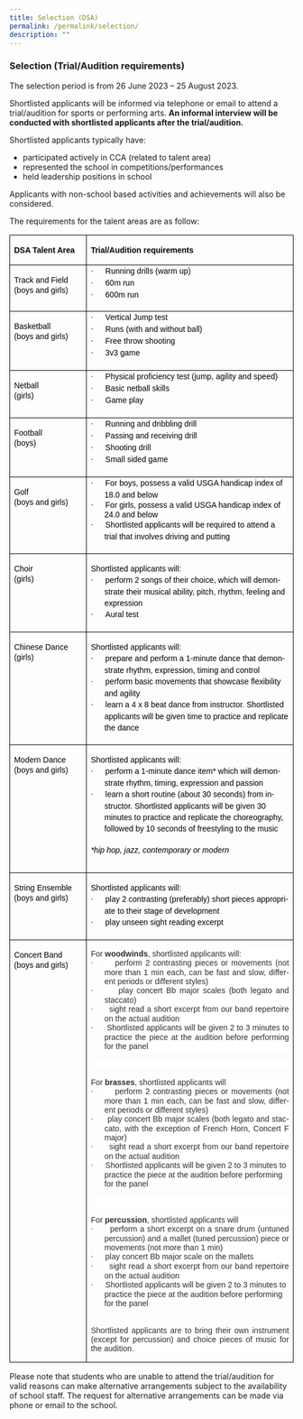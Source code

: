```yaml
---
title: Selection (DSA)
permalink: /permalink/selection/
description: ""
---
```

### **Selection (Trial/Audition requirements)**

The selection period is from 26 June 2023 – 25 August 2023. 

Shortlisted applicants will be informed via telephone or email to attend a trial/audition for sports or performing arts. **An informal interview will be conducted with shortlisted applicants after the trial/audition.** 

Shortlisted applicants typically have:  
* participated actively in CCA (related to talent area) 
* represented the school in competitions/performances
* held leadership positions in school 

Applicants with non-school based activities and achievements will also be considered.  

The requirements for the talent areas are as follow:

<table class="MsoTableGrid" border="1" cellspacing="0" cellpadding="0" style="border-collapse:collapse;border:none;mso-border-alt:solid windowtext .5pt;
 mso-yfti-tbllook:1184;mso-padding-alt:0in 5.4pt 0in 5.4pt"><tbody><tr style="mso-yfti-irow:0;mso-yfti-firstrow:yes"><td width="144" valign="top" style="width:100pt;border:solid windowtext 1.0pt;
  mso-border-alt:solid windowtext .5pt;padding:0in 5.4pt 0in 5.4pt"><p class="MsoNormal" style="margin-bottom:0in;margin-bottom:.0001pt;line-height:
  15.0pt"><b><span lang="EN-SG" style="font-size:10.5pt;font-family:&quot;Arial&quot;,sans-serif;
  mso-fareast-font-family:&quot;Times New Roman&quot;;color:black;mso-bidi-language:TA">DSA Talent Area</span></b></p></td><td width="457" valign="top" style="width:343.05pt;border:solid windowtext 1.0pt;
  border-left:none;mso-border-left-alt:solid windowtext .5pt;mso-border-alt:
  solid windowtext .5pt;padding:0in 5.4pt 0in 5.4pt"><p class="MsoNormal" style="margin-bottom:0in;margin-bottom:.0001pt;line-height:
  15.0pt"><b><span lang="EN-SG" style="font-size:10.5pt;font-family:&quot;Arial&quot;,sans-serif;
  mso-fareast-font-family:&quot;Times New Roman&quot;;color:black;mso-bidi-language:TA">Trial/Audition requirements <span style="mso-spacerun:yes">&nbsp;</span></span></b></p><p></p></td></tr><tr style="mso-yfti-irow:1;height:61.6pt"><td width="144" valign="top" style="width:107.75pt;border:solid windowtext 1.0pt;
  border-top:none;mso-border-top-alt:solid windowtext .5pt;mso-border-alt:solid windowtext .5pt;
  padding:0in 5.4pt 0in 5.4pt;height:61.6pt"><p class="MsoNormal" style="margin-bottom:0in;margin-bottom:.0001pt;line-height:
  15.0pt"><span lang="EN-SG" style="font-size:10.5pt;font-family:&quot;Arial&quot;,sans-serif;
  mso-fareast-font-family:&quot;Times New Roman&quot;;color:black;mso-bidi-language:TA">Track and Field</span></p><span lang="EN-SG" style="font-size:10.5pt;font-family:&quot;Arial&quot;,sans-serif;
  mso-fareast-font-family:&quot;Times New Roman&quot;;color:black;mso-bidi-language:TA">(boys and girls)</span><p></p></td><td width="457" valign="top" style="width:343.05pt;border-top:none;border-left:
  none;border-bottom:solid windowtext 1.0pt;border-right:solid windowtext 1.0pt;
  mso-border-top-alt:solid windowtext .5pt;mso-border-left-alt:solid windowtext .5pt;
  mso-border-alt:solid windowtext .5pt;padding:0in 5.4pt 0in 5.4pt;height:61.6pt"><p class="MsoListParagraphCxSpFirst" style="margin-top:0in;margin-right:0in;
  margin-bottom:0in;margin-left:.25in;margin-bottom:.0001pt;mso-add-space:auto;
  text-indent:-.25in;line-height:15.0pt;mso-list:l10 level1 lfo6"><span lang="EN-SG" style="font-size:10.5pt;font-family:Symbol;mso-fareast-font-family:
  Symbol;mso-bidi-font-family:Symbol;color:black;mso-bidi-language:TA"><span style="mso-list:Ignore">·<span style="font:7.0pt &quot;Times New Roman&quot;">&nbsp;&nbsp;&nbsp;&nbsp;&nbsp;&nbsp;&nbsp;&nbsp; </span></span></span><span lang="EN-SG" style="font-size:10.5pt;
  font-family:&quot;Arial&quot;,sans-serif;mso-fareast-font-family:&quot;Times New Roman&quot;;
  color:black;mso-bidi-language:TA">Running drills (warm up)</span></p><p class="MsoListParagraphCxSpMiddle" style="margin-top:0in;margin-right:0in;
  margin-bottom:0in;margin-left:.25in;margin-bottom:.0001pt;mso-add-space:auto;
  text-indent:-.25in;line-height:15.0pt;mso-list:l5 level1 lfo1"><span lang="EN-SG" style="font-size:10.5pt;font-family:Symbol;mso-fareast-font-family:
  Symbol;mso-bidi-font-family:Symbol;color:black;mso-bidi-language:TA"><span style="mso-list:Ignore">·<span style="font:7.0pt &quot;Times New Roman&quot;">&nbsp;&nbsp;&nbsp;&nbsp;&nbsp;&nbsp;&nbsp;&nbsp; </span></span></span><span lang="EN-SG" style="font-size:10.5pt;
  font-family:&quot;Arial&quot;,sans-serif;mso-fareast-font-family:&quot;Times New Roman&quot;;
  color:black;mso-bidi-language:TA">60m run</span></p><p class="MsoListParagraphCxSpLast" style="margin-top:0in;margin-right:0in;
  margin-bottom:0in;margin-left:.25in;margin-bottom:.0001pt;mso-add-space:auto;
  text-indent:-.25in;line-height:15.0pt;mso-list:l5 level1 lfo1"><span lang="EN-SG" style="font-size:10.5pt;font-family:Symbol;mso-fareast-font-family:
  Symbol;mso-bidi-font-family:Symbol;color:black;mso-bidi-language:TA"><span style="mso-list:Ignore">·<span style="font:7.0pt &quot;Times New Roman&quot;">&nbsp;&nbsp;&nbsp;&nbsp;&nbsp;&nbsp;&nbsp;&nbsp; </span></span></span><span lang="EN-SG" style="font-size:10.5pt;
  font-family:&quot;Arial&quot;,sans-serif;mso-fareast-font-family:&quot;Times New Roman&quot;;
  color:black;mso-bidi-language:TA">600m run</span></p></td></tr><tr style="mso-yfti-irow:2"><td width="144" valign="top" style="width:107.75pt;border:solid windowtext 1.0pt;
  border-top:none;mso-border-top-alt:solid windowtext .5pt;mso-border-alt:solid windowtext .5pt;
  padding:0in 5.4pt 0in 5.4pt"><p class="MsoNormal" style="margin-bottom:0in;margin-bottom:.0001pt;line-height:
  15.0pt"><span lang="EN-SG" style="font-size:10.5pt;font-family:&quot;Arial&quot;,sans-serif;
  mso-fareast-font-family:&quot;Times New Roman&quot;;color:black;mso-bidi-language:TA">Basketball</span></p><span lang="EN-SG" style="font-size:10.5pt;font-family:&quot;Arial&quot;,sans-serif;
  mso-fareast-font-family:&quot;Times New Roman&quot;;color:black;mso-bidi-language:TA">(boys and girls)<span style="mso-spacerun:yes">&nbsp;</span></span><p></p></td><td width="457" valign="top" style="width:343.05pt;border-top:none;border-left:
  none;border-bottom:solid windowtext 1.0pt;border-right:solid windowtext 1.0pt;
  mso-border-top-alt:solid windowtext .5pt;mso-border-left-alt:solid windowtext .5pt;
  mso-border-alt:solid windowtext .5pt;padding:0in 5.4pt 0in 5.4pt"><p class="MsoListParagraphCxSpFirst" style="margin-top:0in;margin-right:0in;
  margin-bottom:0in;margin-left:.25in;margin-bottom:.0001pt;mso-add-space:auto;
  text-indent:-.25in;line-height:15.0pt;mso-list:l3 level1 lfo2"><span lang="EN-SG" style="font-size:10.5pt;font-family:Symbol;mso-fareast-font-family:
  Symbol;mso-bidi-font-family:Symbol;color:black;mso-bidi-language:TA"><span style="mso-list:Ignore">·<span style="font:7.0pt &quot;Times New Roman&quot;">&nbsp;&nbsp;&nbsp;&nbsp;&nbsp;&nbsp;&nbsp;&nbsp; </span></span></span><span lang="EN-SG" style="font-size:10.5pt;
  font-family:&quot;Arial&quot;,sans-serif;mso-fareast-font-family:&quot;Times New Roman&quot;;
  color:black;mso-bidi-language:TA">Vertical Jump test</span></p><p class="MsoListParagraphCxSpMiddle" style="margin-top:0in;margin-right:0in;
  margin-bottom:0in;margin-left:.25in;margin-bottom:.0001pt;mso-add-space:auto;
  text-indent:-.25in;line-height:15.0pt;mso-list:l3 level1 lfo2"><span lang="EN-SG" style="font-size:10.5pt;font-family:Symbol;mso-fareast-font-family:
  Symbol;mso-bidi-font-family:Symbol;color:black;mso-bidi-language:TA"><span style="mso-list:Ignore">·<span style="font:7.0pt &quot;Times New Roman&quot;">&nbsp;&nbsp;&nbsp;&nbsp;&nbsp;&nbsp;&nbsp;&nbsp; </span></span></span><span lang="EN-SG" style="font-size:10.5pt;
  font-family:&quot;Arial&quot;,sans-serif;mso-fareast-font-family:&quot;Times New Roman&quot;;
  color:black;mso-bidi-language:TA">Runs (with and without ball)</span></p><p class="MsoListParagraphCxSpMiddle" style="margin-top:0in;margin-right:0in;
  margin-bottom:0in;margin-left:.25in;margin-bottom:.0001pt;mso-add-space:auto;
  text-indent:-.25in;line-height:15.0pt;mso-list:l3 level1 lfo2"><span lang="EN-SG" style="font-size:10.5pt;font-family:Symbol;mso-fareast-font-family:
  Symbol;mso-bidi-font-family:Symbol;color:black;mso-bidi-language:TA"><span style="mso-list:Ignore">·<span style="font:7.0pt &quot;Times New Roman&quot;">&nbsp;&nbsp;&nbsp;&nbsp;&nbsp;&nbsp;&nbsp;&nbsp; </span></span></span><span lang="EN-SG" style="font-size:10.5pt;
  font-family:&quot;Arial&quot;,sans-serif;mso-fareast-font-family:&quot;Times New Roman&quot;;
  color:black;mso-bidi-language:TA">Free throw shooting</span></p><p class="MsoListParagraphCxSpLast" style="margin-top:0in;margin-right:0in;
  margin-bottom:0in;margin-left:.25in;margin-bottom:.0001pt;mso-add-space:auto;
  text-indent:-.25in;line-height:15.0pt;mso-list:l3 level1 lfo2"><span lang="EN-SG" style="font-size:10.5pt;font-family:Symbol;mso-fareast-font-family:
  Symbol;mso-bidi-font-family:Symbol;color:black;mso-bidi-language:TA"><span style="mso-list:Ignore">·<span style="font:7.0pt &quot;Times New Roman&quot;">&nbsp;&nbsp;&nbsp;&nbsp;&nbsp;&nbsp;&nbsp;&nbsp; </span></span></span><span lang="EN-SG" style="font-size:10.5pt;
  font-family:&quot;Arial&quot;,sans-serif;mso-fareast-font-family:&quot;Times New Roman&quot;;
  color:black;mso-bidi-language:TA">3v3 game<br style="mso-special-character:
  line-break"><br style="mso-special-character:line-break"></span></p></td></tr><tr style="mso-yfti-irow:3"><td width="144" valign="top" style="width:107.75pt;border:solid windowtext 1.0pt;
  border-top:none;mso-border-top-alt:solid windowtext .5pt;mso-border-alt:solid windowtext .5pt;
  padding:0in 5.4pt 0in 5.4pt"><p class="MsoNormal" style="margin-bottom:0in;margin-bottom:.0001pt;line-height:
  15.0pt"><span lang="EN-SG" style="font-size:10.5pt;font-family:&quot;Arial&quot;,sans-serif;
  mso-fareast-font-family:&quot;Times New Roman&quot;;color:black;mso-bidi-language:TA">Netball</span></p><span lang="EN-SG" style="font-size:10.5pt;font-family:&quot;Arial&quot;,sans-serif;
  mso-fareast-font-family:&quot;Times New Roman&quot;;color:black;mso-bidi-language:TA">(girls)</span><p></p></td><td width="457" valign="top" style="width:343.05pt;border-top:none;border-left:
  none;border-bottom:solid windowtext 1.0pt;border-right:solid windowtext 1.0pt;
  mso-border-top-alt:solid windowtext .5pt;mso-border-left-alt:solid windowtext .5pt;
  mso-border-alt:solid windowtext .5pt;padding:0in 5.4pt 0in 5.4pt"><p class="MsoListParagraphCxSpFirst" style="margin-top:0in;margin-right:0in;
  margin-bottom:0in;margin-left:.25in;margin-bottom:.0001pt;mso-add-space:auto;
  text-indent:-.25in;line-height:15.0pt;mso-list:l1 level1 lfo3"><span lang="EN-SG" style="font-size:10.5pt;font-family:Symbol;mso-fareast-font-family:
  Symbol;mso-bidi-font-family:Symbol;color:black;mso-bidi-language:TA"><span style="mso-list:Ignore">·<span style="font:7.0pt &quot;Times New Roman&quot;">&nbsp;&nbsp;&nbsp;&nbsp;&nbsp;&nbsp;&nbsp;&nbsp; </span></span></span><span lang="EN-SG" style="font-size:10.5pt;
  font-family:&quot;Arial&quot;,sans-serif;mso-fareast-font-family:&quot;Times New Roman&quot;;
  color:black;mso-bidi-language:TA">Physical proficiency test (jump, agility and speed)</span></p><p class="MsoListParagraphCxSpMiddle" style="margin-top:0in;margin-right:0in;
  margin-bottom:0in;margin-left:.25in;margin-bottom:.0001pt;mso-add-space:auto;
  text-indent:-.25in;line-height:15.0pt;mso-list:l1 level1 lfo3"><span lang="EN-SG" style="font-size:10.5pt;font-family:Symbol;mso-fareast-font-family:
  Symbol;mso-bidi-font-family:Symbol;color:black;mso-bidi-language:TA"><span style="mso-list:Ignore">·<span style="font:7.0pt &quot;Times New Roman&quot;">&nbsp;&nbsp;&nbsp;&nbsp;&nbsp;&nbsp;&nbsp;&nbsp; </span></span></span><span lang="EN-SG" style="font-size:10.5pt;
  font-family:&quot;Arial&quot;,sans-serif;mso-fareast-font-family:&quot;Times New Roman&quot;;
  color:black;mso-bidi-language:TA">Basic netball skills</span></p><p class="MsoListParagraphCxSpLast" style="margin-top:0in;margin-right:0in;
  margin-bottom:0in;margin-left:.25in;margin-bottom:.0001pt;mso-add-space:auto;
  text-indent:-.25in;line-height:15.0pt;mso-list:l1 level1 lfo3"><span lang="EN-SG" style="font-size:10.5pt;font-family:Symbol;mso-fareast-font-family:
  Symbol;mso-bidi-font-family:Symbol;color:black;mso-bidi-language:TA"><span style="mso-list:Ignore">·<span style="font:7.0pt &quot;Times New Roman&quot;">&nbsp;&nbsp;&nbsp;&nbsp;&nbsp;&nbsp;&nbsp;&nbsp; </span></span></span><span lang="EN-SG" style="font-size:10.5pt;
  font-family:&quot;Arial&quot;,sans-serif;mso-fareast-font-family:&quot;Times New Roman&quot;;
  color:black;mso-bidi-language:TA">Game play<span style="mso-spacerun:yes">&nbsp;</span><br style="mso-special-character:line-break"><br style="mso-special-character:line-break"></span></p></td></tr><tr style="mso-yfti-irow:4"><td width="144" valign="top" style="width:107.75pt;border:solid windowtext 1.0pt;
  border-top:none;mso-border-top-alt:solid windowtext .5pt;mso-border-alt:solid windowtext .5pt;
  padding:0in 5.4pt 0in 5.4pt"><p class="MsoNormal" style="margin-bottom:0in;margin-bottom:.0001pt;line-height:
  15.0pt"><span lang="EN-SG" style="font-size:10.5pt;font-family:&quot;Arial&quot;,sans-serif;
  mso-fareast-font-family:&quot;Times New Roman&quot;;color:black;mso-bidi-language:TA">Football</span></p><span lang="EN-SG" style="font-size:10.5pt;font-family:&quot;Arial&quot;,sans-serif;
  mso-fareast-font-family:&quot;Times New Roman&quot;;color:black;mso-bidi-language:TA">(boys)</span><p></p></td><td width="457" valign="top" style="width:343.05pt;border-top:none;border-left:
  none;border-bottom:solid windowtext 1.0pt;border-right:solid windowtext 1.0pt;
  mso-border-top-alt:solid windowtext .5pt;mso-border-left-alt:solid windowtext .5pt;
  mso-border-alt:solid windowtext .5pt;padding:0in 5.4pt 0in 5.4pt"><p class="MsoListParagraphCxSpFirst" style="margin-top:0in;margin-right:0in;
  margin-bottom:0in;margin-left:.25in;margin-bottom:.0001pt;mso-add-space:auto;
  text-indent:-.25in;line-height:15.0pt;mso-list:l9 level1 lfo4"><span lang="EN-SG" style="font-size:10.5pt;font-family:Symbol;mso-fareast-font-family:
  Symbol;mso-bidi-font-family:Symbol;color:black;mso-bidi-language:TA"><span style="mso-list:Ignore">·<span style="font:7.0pt &quot;Times New Roman&quot;">&nbsp;&nbsp;&nbsp;&nbsp;&nbsp;&nbsp;&nbsp;&nbsp; </span></span></span><span lang="EN-SG" style="font-size:10.5pt;
  font-family:&quot;Arial&quot;,sans-serif;mso-fareast-font-family:&quot;Times New Roman&quot;;
  color:black;mso-bidi-language:TA">Running and dribbling drill</span></p><p class="MsoListParagraphCxSpMiddle" style="margin-top:0in;margin-right:0in;
  margin-bottom:0in;margin-left:.25in;margin-bottom:.0001pt;mso-add-space:auto;
  text-indent:-.25in;line-height:15.0pt;mso-list:l9 level1 lfo4"><span lang="EN-SG" style="font-size:10.5pt;font-family:Symbol;mso-fareast-font-family:
  Symbol;mso-bidi-font-family:Symbol;color:black;mso-bidi-language:TA"><span style="mso-list:Ignore">·<span style="font:7.0pt &quot;Times New Roman&quot;">&nbsp;&nbsp;&nbsp;&nbsp;&nbsp;&nbsp;&nbsp;&nbsp; </span></span></span><span lang="EN-SG" style="font-size:10.5pt;
  font-family:&quot;Arial&quot;,sans-serif;mso-fareast-font-family:&quot;Times New Roman&quot;;
  color:black;mso-bidi-language:TA">Passing and receiving drill</span></p><p class="MsoListParagraphCxSpMiddle" style="margin-top:0in;margin-right:0in;
  margin-bottom:0in;margin-left:.25in;margin-bottom:.0001pt;mso-add-space:auto;
  text-indent:-.25in;line-height:15.0pt;mso-list:l9 level1 lfo4"><span lang="EN-SG" style="font-size:10.5pt;font-family:Symbol;mso-fareast-font-family:
  Symbol;mso-bidi-font-family:Symbol;color:black;mso-bidi-language:TA"><span style="mso-list:Ignore">·<span style="font:7.0pt &quot;Times New Roman&quot;">&nbsp;&nbsp;&nbsp;&nbsp;&nbsp;&nbsp;&nbsp;&nbsp; </span></span></span><span lang="EN-SG" style="font-size:10.5pt;
  font-family:&quot;Arial&quot;,sans-serif;mso-fareast-font-family:&quot;Times New Roman&quot;;
  color:black;mso-bidi-language:TA">Shooting drill</span></p><p class="MsoListParagraphCxSpLast" style="margin-top:0in;margin-right:0in;
  margin-bottom:0in;margin-left:.25in;margin-bottom:.0001pt;mso-add-space:auto;
  text-indent:-.25in;line-height:15.0pt;mso-list:l9 level1 lfo4"><span lang="EN-SG" style="font-size:10.5pt;font-family:Symbol;mso-fareast-font-family:
  Symbol;mso-bidi-font-family:Symbol;color:black;mso-bidi-language:TA"><span style="mso-list:Ignore">·<span style="font:7.0pt &quot;Times New Roman&quot;">&nbsp;&nbsp;&nbsp;&nbsp;&nbsp;&nbsp;&nbsp;&nbsp; </span></span></span><span lang="EN-SG" style="font-size:10.5pt;
  font-family:&quot;Arial&quot;,sans-serif;mso-fareast-font-family:&quot;Times New Roman&quot;;
  color:black;mso-bidi-language:TA">Small sided game<br style="mso-special-character:
  line-break"><br style="mso-special-character:line-break"></span></p></td></tr><tr style="mso-yfti-irow:5"><td width="144" valign="top" style="width:107.75pt;border:solid windowtext 1.0pt;
  border-top:none;mso-border-top-alt:solid windowtext .5pt;mso-border-alt:solid windowtext .5pt;
  padding:0in 5.4pt 0in 5.4pt"><p class="MsoNormal" style="margin-bottom:0in;margin-bottom:.0001pt;line-height:
  15.0pt"><span lang="EN-SG" style="font-size:10.5pt;font-family:&quot;Arial&quot;,sans-serif;
  mso-fareast-font-family:&quot;Times New Roman&quot;;color:black;mso-bidi-language:TA">Golf</span></p><span lang="EN-SG" style="font-size:10.5pt;font-family:&quot;Arial&quot;,sans-serif;
  mso-fareast-font-family:&quot;Times New Roman&quot;;color:black;mso-bidi-language:TA">(boys and girls)</span><p></p><p class="MsoNormal" style="margin-bottom:0in;margin-bottom:.0001pt;line-height:
  15.0pt"><span lang="EN-SG" style="font-size:10.5pt;font-family:&quot;Arial&quot;,sans-serif;
  mso-fareast-font-family:&quot;Times New Roman&quot;;color:black;mso-bidi-language:TA">&nbsp;</span></p></td><td width="457" valign="top" style="width:343.05pt;border-top:none;border-left:
  none;border-bottom:solid windowtext 1.0pt;border-right:solid windowtext 1.0pt;
  mso-border-top-alt:solid windowtext .5pt;mso-border-left-alt:solid windowtext .5pt;
  mso-border-alt:solid windowtext .5pt;padding:0in 5.4pt 0in 5.4pt"><p class="MsoListParagraphCxSpFirst" style="margin-top:0in;margin-right:0in;
  margin-bottom:0in;margin-left:.25in;margin-bottom:.0001pt;mso-add-space:auto;
  text-indent:-.25in;line-height:15.0pt;mso-list:l9 level1 lfo4"><span lang="EN-SG" style="font-size:10.5pt;font-family:Symbol;mso-fareast-font-family:
  Symbol;mso-bidi-font-family:Symbol;color:black;mso-bidi-language:TA"><span style="mso-list:Ignore">·<span style="font:7.0pt &quot;Times New Roman&quot;">&nbsp;&nbsp;&nbsp;&nbsp;&nbsp;&nbsp;&nbsp;&nbsp; </span></span></span><span lang="EN-SG" style="font-size:10.5pt;
  font-family:&quot;Arial&quot;,sans-serif;mso-fareast-font-family:&quot;Times New Roman&quot;;
  color:black;mso-bidi-language:TA">For boys, possess a valid USGA handicap index of 18.0 and below</span></p><p class="MsoListParagraphCxSpMiddle" style="margin-top:0in;margin-right:0in;
  margin-bottom:0in;margin-left:.25in;margin-bottom:.0001pt;mso-add-space:auto;
  text-indent:-.25in;line-height:normal;mso-list:l9 level1 lfo4"><span lang="EN-SG" style="font-size:10.5pt;font-family:Symbol;mso-fareast-font-family:
  Symbol;mso-bidi-font-family:Symbol;color:black;mso-bidi-language:TA"><span style="mso-list:Ignore">·<span style="font:7.0pt &quot;Times New Roman&quot;">&nbsp;&nbsp;&nbsp;&nbsp;&nbsp;&nbsp;&nbsp;&nbsp; </span></span></span><span lang="EN-SG" style="font-size:10.5pt;
  font-family:&quot;Arial&quot;,sans-serif;mso-fareast-font-family:&quot;Times New Roman&quot;;
  color:black;mso-bidi-language:TA">For girls, possess a valid USGA handicap index of 24.0 and below</span></p><p class="MsoListParagraphCxSpLast" style="margin-top:0in;margin-right:0in;
  margin-bottom:0in;margin-left:.25in;margin-bottom:.0001pt;mso-add-space:auto;
  text-indent:-.25in;line-height:15.0pt;mso-list:l9 level1 lfo4"><span lang="EN-SG" style="font-size:10.5pt;font-family:Symbol;mso-fareast-font-family:
  Symbol;mso-bidi-font-family:Symbol;color:black;mso-bidi-language:TA"><span style="mso-list:Ignore">·<span style="font:7.0pt &quot;Times New Roman&quot;">&nbsp;&nbsp;&nbsp;&nbsp;&nbsp;&nbsp;&nbsp;&nbsp; </span></span></span><span lang="EN-SG" style="font-size:10.5pt;
  font-family:&quot;Arial&quot;,sans-serif;mso-fareast-font-family:&quot;Times New Roman&quot;;
  color:black;mso-bidi-language:TA">Shortlisted applicants will be required to attend a trial that involves driving and putting<span style="mso-spacerun:yes">&nbsp;</span><br><span style="mso-spacerun:yes">&nbsp;</span></span></p></td></tr><tr style="mso-yfti-irow:6"><td width="144" valign="top" style="width:107.75pt;border:solid windowtext 1.0pt;
  border-top:none;mso-border-top-alt:solid windowtext .5pt;mso-border-alt:solid windowtext .5pt;
  padding:0in 5.4pt 0in 5.4pt"><p class="MsoNormal" style="margin-bottom:0in;margin-bottom:.0001pt;line-height:
  15.0pt"><span lang="EN-SG" style="font-size:10.5pt;font-family:&quot;Arial&quot;,sans-serif;
  mso-fareast-font-family:&quot;Times New Roman&quot;;color:black;mso-bidi-language:TA">Choir</span></p><span lang="EN-SG" style="font-size:10.5pt;font-family:&quot;Arial&quot;,sans-serif;
  mso-fareast-font-family:&quot;Times New Roman&quot;;color:black;mso-bidi-language:TA">(girls)</span><p></p></td><td width="457" valign="top" style="width:343.05pt;border-top:none;border-left:
  none;border-bottom:solid windowtext 1.0pt;border-right:solid windowtext 1.0pt;
  mso-border-top-alt:solid windowtext .5pt;mso-border-left-alt:solid windowtext .5pt;
  mso-border-alt:solid windowtext .5pt;padding:0in 5.4pt 0in 5.4pt"><p class="MsoNormal" style="margin-bottom:0in;margin-bottom:.0001pt;line-height:
  15.0pt"><span lang="EN-SG" style="font-size:10.5pt;font-family:&quot;Arial&quot;,sans-serif;
  mso-fareast-font-family:&quot;Times New Roman&quot;;color:black;mso-bidi-language:TA">Shortlisted applicants will:</span></p><p class="MsoListParagraphCxSpFirst" style="margin-top:0in;margin-right:0in;
  margin-bottom:0in;margin-left:.25in;margin-bottom:.0001pt;mso-add-space:auto;
  text-indent:-.25in;line-height:15.0pt;mso-list:l2 level1 lfo5"><span lang="EN-SG" style="font-size:10.5pt;font-family:Symbol;mso-fareast-font-family:
  Symbol;mso-bidi-font-family:Symbol;color:black;mso-bidi-language:TA"><span style="mso-list:Ignore">·<span style="font:7.0pt &quot;Times New Roman&quot;">&nbsp;&nbsp;&nbsp;&nbsp;&nbsp;&nbsp;&nbsp;&nbsp; </span></span></span><span lang="EN-SG" style="font-size:10.5pt;
  font-family:&quot;Arial&quot;,sans-serif;mso-fareast-font-family:&quot;Times New Roman&quot;;
  color:black;mso-bidi-language:TA">perform 2 songs of their choice, which will demonstrate their musical ability, pitch, rhythm, feeling and expression</span></p><p class="MsoListParagraphCxSpLast" style="margin-top:0in;margin-right:0in;
  margin-bottom:0in;margin-left:.25in;margin-bottom:.0001pt;mso-add-space:auto;
  text-indent:-.25in;line-height:15.0pt;mso-list:l2 level1 lfo5"><span lang="EN-SG" style="font-size:10.5pt;font-family:Symbol;mso-fareast-font-family:
  Symbol;mso-bidi-font-family:Symbol;color:black;mso-bidi-language:TA"><span style="mso-list:Ignore">·<span style="font:7.0pt &quot;Times New Roman&quot;">&nbsp;&nbsp;&nbsp;&nbsp;&nbsp;&nbsp;&nbsp;&nbsp; </span></span></span><span lang="EN-SG" style="font-size:10.5pt;
  font-family:&quot;Arial&quot;,sans-serif;mso-fareast-font-family:&quot;Times New Roman&quot;;
  color:black;mso-bidi-language:TA">Aural test<br style="mso-special-character:
  line-break"><br style="mso-special-character:line-break"></span></p></td></tr><tr style="mso-yfti-irow:7"><td width="144" valign="top" style="width:107.75pt;border:solid windowtext 1.0pt;
  border-top:none;mso-border-top-alt:solid windowtext .5pt;mso-border-alt:solid windowtext .5pt;
  padding:0in 5.4pt 0in 5.4pt"><p class="MsoNormal" style="margin-bottom:0in;margin-bottom:.0001pt;line-height:
  15.0pt"><span lang="EN-SG" style="font-size:10.5pt;font-family:&quot;Arial&quot;,sans-serif;
  mso-fareast-font-family:&quot;Times New Roman&quot;;color:black;mso-bidi-language:TA">Chinese Dance</span></p><span lang="EN-SG" style="font-size:10.5pt;font-family:&quot;Arial&quot;,sans-serif;
  mso-fareast-font-family:&quot;Times New Roman&quot;;color:black;mso-bidi-language:TA">(girls)</span><p></p></td><td width="457" valign="top" style="width:343.05pt;border-top:none;border-left:
  none;border-bottom:solid windowtext 1.0pt;border-right:solid windowtext 1.0pt;
  mso-border-top-alt:solid windowtext .5pt;mso-border-left-alt:solid windowtext .5pt;
  mso-border-alt:solid windowtext .5pt;padding:0in 5.4pt 0in 5.4pt"><p class="MsoNormal" style="margin-bottom:0in;margin-bottom:.0001pt;line-height:
  15.0pt"><span lang="EN-SG" style="font-size:10.5pt;font-family:&quot;Arial&quot;,sans-serif;
  mso-fareast-font-family:&quot;Times New Roman&quot;;color:black;mso-bidi-language:TA">Shortlisted applicants will:</span></p><p class="MsoListParagraphCxSpFirst" style="margin-top:0in;margin-right:0in;
  margin-bottom:0in;margin-left:.25in;margin-bottom:.0001pt;mso-add-space:auto;
  text-indent:-.25in;line-height:15.0pt;mso-list:l6 level1 lfo8"><span lang="EN-SG" style="font-size:10.5pt;font-family:Symbol;mso-fareast-font-family:
  Symbol;mso-bidi-font-family:Symbol;color:black;mso-bidi-language:TA"><span style="mso-list:Ignore">·<span style="font:7.0pt &quot;Times New Roman&quot;">&nbsp;&nbsp;&nbsp;&nbsp;&nbsp;&nbsp;&nbsp;&nbsp; </span></span></span><span lang="EN-SG" style="font-size:10.5pt;
  font-family:&quot;Arial&quot;,sans-serif;mso-fareast-font-family:&quot;Times New Roman&quot;;
  color:black;mso-bidi-language:TA">prepare and perform a 1-minute dance that demonstrate rhythm, expression, timing and control</span></p><p class="MsoListParagraphCxSpMiddle" style="margin-top:0in;margin-right:0in;
  margin-bottom:0in;margin-left:.25in;margin-bottom:.0001pt;mso-add-space:auto;
  text-indent:-.25in;line-height:15.0pt;mso-list:l0 level1 lfo7"><span lang="EN-SG" style="font-size:10.5pt;font-family:Symbol;mso-fareast-font-family:
  Symbol;mso-bidi-font-family:Symbol;color:black;mso-bidi-language:TA"><span style="mso-list:Ignore">·<span style="font:7.0pt &quot;Times New Roman&quot;">&nbsp;&nbsp;&nbsp;&nbsp;&nbsp;&nbsp;&nbsp;&nbsp; </span></span></span><span lang="EN-SG" style="font-size:10.5pt;
  font-family:&quot;Arial&quot;,sans-serif;mso-fareast-font-family:&quot;Times New Roman&quot;;
  color:black;mso-bidi-language:TA">perform basic movements that showcase flexibility and agility</span></p><p class="MsoListParagraphCxSpLast" style="margin-top:0in;margin-right:0in;
  margin-bottom:0in;margin-left:.25in;margin-bottom:.0001pt;mso-add-space:auto;
  text-indent:-.25in;line-height:15.0pt;mso-list:l0 level1 lfo7"><span lang="EN-SG" style="font-size:10.5pt;font-family:Symbol;mso-fareast-font-family:
  Symbol;mso-bidi-font-family:Symbol;color:black;mso-bidi-language:TA"><span style="mso-list:Ignore">·<span style="font:7.0pt &quot;Times New Roman&quot;">&nbsp;&nbsp;&nbsp;&nbsp;&nbsp;&nbsp;&nbsp;&nbsp; </span></span></span><span lang="EN-SG" style="font-size:10.5pt;
  font-family:&quot;Arial&quot;,sans-serif;mso-fareast-font-family:&quot;Times New Roman&quot;;
  color:black;mso-bidi-language:TA">learn a 4 x 8 beat dance from instructor. Shortlisted applicants will be given time to practice and replicate the dance <span style="mso-spacerun:yes">&nbsp;</span><br style="mso-special-character:line-break"><br style="mso-special-character:line-break"></span></p></td></tr><tr style="mso-yfti-irow:8"><td width="144" valign="top" style="width:107.75pt;border:solid windowtext 1.0pt;
  border-top:none;mso-border-top-alt:solid windowtext .5pt;mso-border-alt:solid windowtext .5pt;
  padding:0in 5.4pt 0in 5.4pt"><p class="MsoNormal" style="margin-bottom:0in;margin-bottom:.0001pt;line-height:
  15.0pt"><span lang="EN-SG" style="font-size:10.5pt;font-family:&quot;Arial&quot;,sans-serif;
  mso-fareast-font-family:&quot;Times New Roman&quot;;color:black;mso-bidi-language:TA">Modern Dance</span></p><span lang="EN-SG" style="font-size:10.5pt;font-family:&quot;Arial&quot;,sans-serif;
  mso-fareast-font-family:&quot;Times New Roman&quot;;color:black;mso-bidi-language:TA">(boys and girls)</span><p></p></td><td width="457" valign="top" style="width:343.05pt;border-top:none;border-left:
  none;border-bottom:solid windowtext 1.0pt;border-right:solid windowtext 1.0pt;
  mso-border-top-alt:solid windowtext .5pt;mso-border-left-alt:solid windowtext .5pt;
  mso-border-alt:solid windowtext .5pt;padding:0in 5.4pt 0in 5.4pt"><p class="MsoNormal" style="margin-bottom:0in;margin-bottom:.0001pt;line-height:
  15.0pt"><span lang="EN-SG" style="font-size:10.5pt;font-family:&quot;Arial&quot;,sans-serif;
  mso-fareast-font-family:&quot;Times New Roman&quot;;color:black;mso-bidi-language:TA">Shortlisted applicants will:</span></p><p class="MsoListParagraphCxSpFirst" style="margin-top:0in;margin-right:0in;
  margin-bottom:0in;margin-left:.25in;margin-bottom:.0001pt;mso-add-space:auto;
  text-indent:-.25in;line-height:15.0pt;mso-list:l12 level1 lfo9"><span lang="EN-SG" style="font-size:10.5pt;font-family:Symbol;mso-fareast-font-family:
  Symbol;mso-bidi-font-family:Symbol;color:black;mso-bidi-language:TA"><span style="mso-list:Ignore">·<span style="font:7.0pt &quot;Times New Roman&quot;">&nbsp;&nbsp;&nbsp;&nbsp;&nbsp;&nbsp;&nbsp;&nbsp; </span></span></span><span lang="EN-SG" style="font-size:10.5pt;
  font-family:&quot;Arial&quot;,sans-serif;mso-fareast-font-family:&quot;Times New Roman&quot;;
  color:black;mso-bidi-language:TA">perform a 1-minute dance item* which will demonstrate rhythm, timing, expression and passion</span></p><p class="MsoListParagraphCxSpLast" style="margin-top:0in;margin-right:0in;
  margin-bottom:0in;margin-left:.25in;margin-bottom:.0001pt;mso-add-space:auto;
  text-indent:-.25in;line-height:15.0pt;mso-list:l12 level1 lfo9"><span lang="EN-SG" style="font-size:10.5pt;font-family:Symbol;mso-fareast-font-family:
  Symbol;mso-bidi-font-family:Symbol;color:black;mso-bidi-language:TA"><span style="mso-list:Ignore">·<span style="font:7.0pt &quot;Times New Roman&quot;">&nbsp;&nbsp;&nbsp;&nbsp;&nbsp;&nbsp;&nbsp;&nbsp; </span></span></span><span lang="EN-SG" style="font-size:10.5pt;
  font-family:&quot;Arial&quot;,sans-serif;mso-fareast-font-family:&quot;Times New Roman&quot;;
  color:black;mso-bidi-language:TA">learn a short routine (about 30 seconds) from instructor. Shortlisted applicants will be given 30 minutes to practice and replicate the choreography, followed by 10 seconds of freestyling to the music<br style="mso-special-character:line-break"><br style="mso-special-character:line-break"></span></p><i><span lang="EN-SG" style="font-size:10.5pt;font-family:&quot;Arial&quot;,sans-serif;
  mso-fareast-font-family:&quot;Times New Roman&quot;;color:black;mso-bidi-language:TA">*hip hop, jazz, contemporary or modern<br style="mso-special-character:line-break"><br style="mso-special-character:line-break"></span></i><p></p></td></tr><tr style="mso-yfti-irow:9"><td width="144" valign="top" style="width:107.75pt;border:solid windowtext 1.0pt;
  border-top:none;mso-border-top-alt:solid windowtext .5pt;mso-border-alt:solid windowtext .5pt;
  padding:0in 5.4pt 0in 5.4pt"><p class="MsoNormal" style="margin-bottom:0in;margin-bottom:.0001pt;line-height:
  15.0pt"><span lang="EN-SG" style="font-size:10.5pt;font-family:&quot;Arial&quot;,sans-serif;
  mso-fareast-font-family:&quot;Times New Roman&quot;;color:black;mso-bidi-language:TA">String Ensemble</span></p><span lang="EN-SG" style="font-size:10.5pt;font-family:&quot;Arial&quot;,sans-serif;
  mso-fareast-font-family:&quot;Times New Roman&quot;;color:black;mso-bidi-language:TA">(boys and girls)</span><p></p></td><td width="457" valign="top" style="width:343.05pt;border-top:none;border-left:
  none;border-bottom:solid windowtext 1.0pt;border-right:solid windowtext 1.0pt;
  mso-border-top-alt:solid windowtext .5pt;mso-border-left-alt:solid windowtext .5pt;
  mso-border-alt:solid windowtext .5pt;padding:0in 5.4pt 0in 5.4pt"><p class="MsoNormal" style="margin-bottom:0in;margin-bottom:.0001pt;line-height:
  15.0pt"><span lang="EN-SG" style="font-size:10.5pt;font-family:&quot;Arial&quot;,sans-serif;
  mso-fareast-font-family:&quot;Times New Roman&quot;;color:black;mso-bidi-language:TA">Shortlisted applicants will:</span></p><p class="MsoListParagraphCxSpFirst" style="margin-top:0in;margin-right:0in;
  margin-bottom:0in;margin-left:.25in;margin-bottom:.0001pt;mso-add-space:auto;
  text-indent:-.25in;line-height:15.0pt;mso-list:l8 level1 lfo10"><span lang="EN-SG" style="font-size:10.5pt;font-family:Symbol;mso-fareast-font-family:
  Symbol;mso-bidi-font-family:Symbol;color:black;mso-bidi-language:TA"><span style="mso-list:Ignore">·<span style="font:7.0pt &quot;Times New Roman&quot;">&nbsp;&nbsp;&nbsp;&nbsp;&nbsp;&nbsp;&nbsp;&nbsp; </span></span></span><span lang="EN-SG" style="font-size:10.5pt;
  font-family:&quot;Arial&quot;,sans-serif;mso-fareast-font-family:&quot;Times New Roman&quot;;
  color:black;mso-bidi-language:TA">play 2 contrasting (preferably) short pieces appropriate to their stage of development</span></p><p class="MsoListParagraphCxSpLast" style="margin-top:0in;margin-right:0in;
  margin-bottom:0in;margin-left:.25in;margin-bottom:.0001pt;mso-add-space:auto;
  text-indent:-.25in;line-height:15.0pt;mso-list:l8 level1 lfo10"><span lang="EN-SG" style="font-size:10.5pt;font-family:Symbol;mso-fareast-font-family:
  Symbol;mso-bidi-font-family:Symbol;color:black;mso-bidi-language:TA"><span style="mso-list:Ignore">·<span style="font:7.0pt &quot;Times New Roman&quot;">&nbsp;&nbsp;&nbsp;&nbsp;&nbsp;&nbsp;&nbsp;&nbsp; </span></span></span><span lang="EN-SG" style="font-size:10.5pt;
  font-family:&quot;Arial&quot;,sans-serif;mso-fareast-font-family:&quot;Times New Roman&quot;;
  color:black;mso-bidi-language:TA">play unseen sight reading excerpt<br style="mso-special-character:line-break"><br style="mso-special-character:line-break"></span></p></td></tr><tr style="mso-yfti-irow:10;mso-yfti-lastrow:yes"><td width="144" valign="top" style="width:107.75pt;border:solid windowtext 1.0pt;
  border-top:none;mso-border-top-alt:solid windowtext .5pt;mso-border-alt:solid windowtext .5pt;
  padding:0in 5.4pt 0in 5.4pt"><p class="MsoNormal" style="margin-bottom:0in;margin-bottom:.0001pt;line-height:
  15.0pt"><span lang="EN-SG" style="font-size:10.5pt;font-family:&quot;Arial&quot;,sans-serif;
  mso-fareast-font-family:&quot;Times New Roman&quot;;color:black;mso-bidi-language:TA">Concert Band</span></p><span lang="EN-SG" style="font-size:10.5pt;font-family:&quot;Arial&quot;,sans-serif;
  mso-fareast-font-family:&quot;Times New Roman&quot;;color:black;mso-bidi-language:TA">(boys and girls)</span><p></p></td><td width="457" valign="top" style="width:343.05pt;border-top:none;border-left:
  none;border-bottom:solid windowtext 1.0pt;border-right:solid windowtext 1.0pt;
  mso-border-top-alt:solid windowtext .5pt;mso-border-left-alt:solid windowtext .5pt;
  mso-border-alt:solid windowtext .5pt;padding:0in 5.4pt 0in 5.4pt"><p class="MsoNormal" style="margin-bottom:0in;margin-bottom:.0001pt;text-align:
  justify;text-justify:inter-ideograph;line-height:normal;background:white"><span lang="EN-SG" style="font-size:10.5pt;font-family:&quot;Arial&quot;,sans-serif;mso-fareast-font-family:
  &quot;Times New Roman&quot;;color:#2E2E2E;mso-bidi-language:TA">For <b>woodwinds</b>,<b> </b>shortlisted applicants will: <span style="mso-spacerun:yes">&nbsp;</span></span></p><p class="MsoListParagraphCxSpFirst" style="margin-top:0in;margin-right:0in;
  margin-bottom:0in;margin-left:.25in;margin-bottom:.0001pt;mso-add-space:auto;
  text-align:justify;text-justify:inter-ideograph;text-indent:-.25in;
  line-height:normal;mso-list:l11 level1 lfo11;background:white"><span lang="EN-SG" style="font-size:10.5pt;font-family:Symbol;mso-fareast-font-family:
  Symbol;mso-bidi-font-family:Symbol;color:#2E2E2E;mso-bidi-language:TA;
  mso-bidi-font-weight:bold"><span style="mso-list:Ignore">·<span style="font:7.0pt &quot;Times New Roman&quot;">&nbsp;&nbsp;&nbsp;&nbsp;&nbsp;&nbsp;&nbsp;&nbsp; </span></span></span><span lang="EN-SG" style="font-size:10.5pt;
  font-family:&quot;Arial&quot;,sans-serif;mso-fareast-font-family:&quot;Times New Roman&quot;;
  color:#2E2E2E;mso-bidi-language:TA">perform 2 contrasting pieces or movements (not more than 1 min each, can be fast and slow, different periods or different styles)<b><u></u></b></span></p><p class="MsoListParagraphCxSpMiddle" style="margin-top:0in;margin-right:0in;
  margin-bottom:0in;margin-left:.25in;margin-bottom:.0001pt;mso-add-space:auto;
  text-align:justify;text-justify:inter-ideograph;text-indent:-.25in;
  line-height:normal;mso-list:l11 level1 lfo11;background:white"><span lang="EN-SG" style="font-size:10.5pt;font-family:Symbol;mso-fareast-font-family:
  Symbol;mso-bidi-font-family:Symbol;color:#2E2E2E;mso-bidi-language:TA;
  mso-bidi-font-weight:bold"><span style="mso-list:Ignore">·<span style="font:7.0pt &quot;Times New Roman&quot;">&nbsp;&nbsp;&nbsp;&nbsp;&nbsp;&nbsp;&nbsp;&nbsp; </span></span></span><span lang="EN-SG" style="font-size:10.5pt;
  font-family:&quot;Arial&quot;,sans-serif;mso-fareast-font-family:&quot;Times New Roman&quot;;
  color:#2E2E2E;mso-bidi-language:TA">play concert Bb major scales (both legato and staccato)<b><u></u></b></span></p><p class="MsoListParagraphCxSpMiddle" style="margin-top:0in;margin-right:0in;
  margin-bottom:0in;margin-left:.25in;margin-bottom:.0001pt;mso-add-space:auto;
  text-align:justify;text-justify:inter-ideograph;text-indent:-.25in;
  line-height:normal;mso-list:l11 level1 lfo11;background:white"><span lang="EN-SG" style="font-size:10.5pt;font-family:Symbol;mso-fareast-font-family:
  Symbol;mso-bidi-font-family:Symbol;color:#2E2E2E;mso-bidi-language:TA;
  mso-bidi-font-weight:bold"><span style="mso-list:Ignore">·<span style="font:7.0pt &quot;Times New Roman&quot;">&nbsp;&nbsp;&nbsp;&nbsp;&nbsp;&nbsp;&nbsp;&nbsp; </span></span></span><span lang="EN-SG" style="font-size:10.5pt;
  font-family:&quot;Arial&quot;,sans-serif;mso-fareast-font-family:&quot;Times New Roman&quot;;
  color:#2E2E2E;mso-bidi-language:TA">sight read a short excerpt from our band repertoire on the actual audition<b><u></u></b></span></p><p class="MsoListParagraphCxSpLast" style="margin-top:0in;margin-right:0in;
  margin-bottom:0in;margin-left:.25in;margin-bottom:.0001pt;mso-add-space:auto;
  text-align:justify;text-justify:inter-ideograph;text-indent:-.25in;
  line-height:normal;mso-list:l11 level1 lfo11;background:white"><span lang="EN-SG" style="font-size:10.5pt;font-family:Symbol;mso-fareast-font-family:
  Symbol;mso-bidi-font-family:Symbol;color:#2E2E2E;mso-bidi-language:TA;
  mso-bidi-font-weight:bold"><span style="mso-list:Ignore">·<span style="font:7.0pt &quot;Times New Roman&quot;">&nbsp;&nbsp;&nbsp;&nbsp;&nbsp;&nbsp;&nbsp;&nbsp; </span></span></span><span lang="EN-SG" style="font-size:10.5pt;
  font-family:&quot;Arial&quot;,sans-serif;mso-fareast-font-family:&quot;Times New Roman&quot;;
  color:#2E2E2E;mso-bidi-language:TA">Shortlisted applicants will be given 2 to 3 minutes to practice the piece at the audition before performing for the panel<b><u></u></b></span></p><p class="MsoNormal" style="margin-bottom:0in;margin-bottom:.0001pt;text-align:
  justify;text-justify:inter-ideograph;line-height:normal;background:white"><span lang="EN-SG" style="font-size:10.5pt;font-family:&quot;Arial&quot;,sans-serif;mso-fareast-font-family:
  &quot;Times New Roman&quot;;color:#2E2E2E;mso-bidi-language:TA">&nbsp;</span></p><p class="MsoNormal" style="margin-bottom:0in;margin-bottom:.0001pt;text-align:
  justify;text-justify:inter-ideograph;line-height:normal;background:white"><span lang="EN-SG" style="font-size:10.5pt;font-family:&quot;Arial&quot;,sans-serif;mso-fareast-font-family:
  &quot;Times New Roman&quot;;color:#2E2E2E;mso-bidi-language:TA">For <b>brasses</b>, shortlisted applicants will</span></p><p class="MsoListParagraphCxSpFirst" style="margin-top:0in;margin-right:0in;
  margin-bottom:0in;margin-left:.25in;margin-bottom:.0001pt;mso-add-space:auto;
  text-align:justify;text-justify:inter-ideograph;text-indent:-.25in;
  line-height:normal;mso-list:l7 level1 lfo12;background:white"><span lang="EN-SG" style="font-size:10.5pt;font-family:Symbol;mso-fareast-font-family:
  Symbol;mso-bidi-font-family:Symbol;color:#2E2E2E;mso-bidi-language:TA"><span style="mso-list:Ignore">·<span style="font:7.0pt &quot;Times New Roman&quot;">&nbsp;&nbsp;&nbsp;&nbsp;&nbsp;&nbsp;&nbsp;&nbsp; </span></span></span><span lang="EN-SG" style="font-size:10.5pt;
  font-family:&quot;Arial&quot;,sans-serif;mso-fareast-font-family:&quot;Times New Roman&quot;;
  color:#2E2E2E;mso-bidi-language:TA">perform 2 contrasting pieces or movements (not more than 1 min each, can be fast and slow, different periods or different styles)</span></p><p class="MsoListParagraphCxSpMiddle" style="margin-top:0in;margin-right:0in;
  margin-bottom:0in;margin-left:.25in;margin-bottom:.0001pt;mso-add-space:auto;
  text-align:justify;text-justify:inter-ideograph;text-indent:-.25in;
  line-height:normal;mso-list:l7 level1 lfo12;background:white"><span lang="EN-SG" style="font-size:10.5pt;font-family:Symbol;mso-fareast-font-family:
  Symbol;mso-bidi-font-family:Symbol;color:#2E2E2E;mso-bidi-language:TA"><span style="mso-list:Ignore">·<span style="font:7.0pt &quot;Times New Roman&quot;">&nbsp;&nbsp;&nbsp;&nbsp;&nbsp;&nbsp;&nbsp;&nbsp; </span></span></span><span lang="EN-SG" style="font-size:10.5pt;
  font-family:&quot;Arial&quot;,sans-serif;mso-fareast-font-family:&quot;Times New Roman&quot;;
  color:#2E2E2E;mso-bidi-language:TA">play concert Bb major scales (both legato and staccato, with the exception of French Horn, Concert F major)</span></p><p class="MsoListParagraphCxSpMiddle" style="margin-top:0in;margin-right:0in;
  margin-bottom:0in;margin-left:.25in;margin-bottom:.0001pt;mso-add-space:auto;
  text-align:justify;text-justify:inter-ideograph;text-indent:-.25in;
  line-height:normal;mso-list:l7 level1 lfo12;background:white"><span lang="EN-SG" style="font-size:10.5pt;font-family:Symbol;mso-fareast-font-family:
  Symbol;mso-bidi-font-family:Symbol;color:#2E2E2E;mso-bidi-language:TA"><span style="mso-list:Ignore">·<span style="font:7.0pt &quot;Times New Roman&quot;">&nbsp;&nbsp;&nbsp;&nbsp;&nbsp;&nbsp;&nbsp;&nbsp; </span></span></span><span lang="EN-SG" style="font-size:10.5pt;
  font-family:&quot;Arial&quot;,sans-serif;mso-fareast-font-family:&quot;Times New Roman&quot;;
  color:#2E2E2E;mso-bidi-language:TA">sight read a short excerpt from our band repertoire on the actual audition</span></p><p class="MsoListParagraphCxSpLast" style="margin-top:0in;margin-right:0in;
  margin-bottom:0in;margin-left:.25in;margin-bottom:.0001pt;mso-add-space:auto;
  text-indent:-.25in;line-height:normal;mso-list:l7 level1 lfo12"><span lang="EN-SG" style="font-size:10.5pt;font-family:Symbol;mso-fareast-font-family:
  Symbol;mso-bidi-font-family:Symbol;color:#2E2E2E;mso-bidi-language:TA"><span style="mso-list:Ignore">·<span style="font:7.0pt &quot;Times New Roman&quot;">&nbsp;&nbsp;&nbsp;&nbsp;&nbsp;&nbsp;&nbsp;&nbsp; </span></span></span><span lang="EN-SG" style="font-size:10.5pt;
  font-family:&quot;Arial&quot;,sans-serif;mso-fareast-font-family:&quot;Times New Roman&quot;;
  color:#2E2E2E;mso-bidi-language:TA">Shortlisted applicants will be given 2 to 3 minutes to practice the piece at the audition before performing for the panel</span></p><p class="MsoNormal" style="margin-bottom:0in;margin-bottom:.0001pt;text-align:
  justify;text-justify:inter-ideograph;line-height:normal;background:white"><span lang="EN-SG" style="font-size:10.5pt;font-family:&quot;Arial&quot;,sans-serif;mso-fareast-font-family:
  &quot;Times New Roman&quot;;color:#2E2E2E;mso-bidi-language:TA">&nbsp;</span></p><p class="MsoNormal" style="margin-bottom:0in;margin-bottom:.0001pt;text-align:
  justify;text-justify:inter-ideograph;line-height:normal;background:white"><span lang="EN-SG" style="font-size:10.5pt;font-family:&quot;Arial&quot;,sans-serif;mso-fareast-font-family:
  &quot;Times New Roman&quot;;color:#2E2E2E;mso-bidi-language:TA">For <b>percussion</b>, shortlisted applicants will</span></p><p class="MsoListParagraphCxSpFirst" style="margin-top:0in;margin-right:0in;
  margin-bottom:0in;margin-left:.25in;margin-bottom:.0001pt;mso-add-space:auto;
  text-align:justify;text-justify:inter-ideograph;text-indent:-.25in;
  line-height:normal;mso-list:l4 level1 lfo13;background:white"><span lang="EN-SG" style="font-size:10.5pt;font-family:Symbol;mso-fareast-font-family:
  Symbol;mso-bidi-font-family:Symbol;color:#2E2E2E;mso-bidi-language:TA;
  mso-bidi-font-weight:bold"><span style="mso-list:Ignore">·<span style="font:7.0pt &quot;Times New Roman&quot;">&nbsp;&nbsp;&nbsp;&nbsp;&nbsp;&nbsp;&nbsp;&nbsp; </span></span></span><span lang="EN-SG" style="font-size:10.5pt;
  font-family:&quot;Arial&quot;,sans-serif;mso-fareast-font-family:&quot;Times New Roman&quot;;
  color:#2E2E2E;mso-bidi-language:TA">perform a short excerpt on a snare drum (untuned percussion) and a mallet (tuned percussion) piece or movements (not more than 1 min)<b><u></u></b></span></p><p class="MsoListParagraphCxSpMiddle" style="margin-top:0in;margin-right:0in;
  margin-bottom:0in;margin-left:.25in;margin-bottom:.0001pt;mso-add-space:auto;
  text-align:justify;text-justify:inter-ideograph;text-indent:-.25in;
  line-height:normal;mso-list:l4 level1 lfo13;background:white"><span lang="EN-SG" style="font-size:10.5pt;font-family:Symbol;mso-fareast-font-family:
  Symbol;mso-bidi-font-family:Symbol;color:#2E2E2E;mso-bidi-language:TA;
  mso-bidi-font-weight:bold"><span style="mso-list:Ignore">·<span style="font:7.0pt &quot;Times New Roman&quot;">&nbsp;&nbsp;&nbsp;&nbsp;&nbsp;&nbsp;&nbsp;&nbsp; </span></span></span><span lang="EN-SG" style="font-size:10.5pt;
  font-family:&quot;Arial&quot;,sans-serif;mso-fareast-font-family:&quot;Times New Roman&quot;;
  color:#2E2E2E;mso-bidi-language:TA">play concert Bb major scale on the mallets<b><u></u></b></span></p><p class="MsoListParagraphCxSpMiddle" style="margin-top:0in;margin-right:0in;
  margin-bottom:0in;margin-left:.25in;margin-bottom:.0001pt;mso-add-space:auto;
  text-align:justify;text-justify:inter-ideograph;text-indent:-.25in;
  line-height:normal;mso-list:l4 level1 lfo13;background:white"><span lang="EN-SG" style="font-size:10.5pt;font-family:Symbol;mso-fareast-font-family:
  Symbol;mso-bidi-font-family:Symbol;color:#2E2E2E;mso-bidi-language:TA;
  mso-bidi-font-weight:bold"><span style="mso-list:Ignore">·<span style="font:7.0pt &quot;Times New Roman&quot;">&nbsp;&nbsp;&nbsp;&nbsp;&nbsp;&nbsp;&nbsp;&nbsp; </span></span></span><span lang="EN-SG" style="font-size:10.5pt;
  font-family:&quot;Arial&quot;,sans-serif;mso-fareast-font-family:&quot;Times New Roman&quot;;
  color:#2E2E2E;mso-bidi-language:TA">sight read a short excerpt from our band repertoire on the actual audition <span style="mso-spacerun:yes">&nbsp;</span><b><u></u></b></span></p><p class="MsoListParagraphCxSpLast" style="margin-top:0in;margin-right:0in;
  margin-bottom:0in;margin-left:.25in;margin-bottom:.0001pt;mso-add-space:auto;
  text-indent:-.25in;line-height:normal;mso-list:l4 level1 lfo13"><span lang="EN-SG" style="font-size:10.5pt;font-family:Symbol;mso-fareast-font-family:
  Symbol;mso-bidi-font-family:Symbol;color:#2E2E2E;mso-bidi-language:TA"><span style="mso-list:Ignore">·<span style="font:7.0pt &quot;Times New Roman&quot;">&nbsp;&nbsp;&nbsp;&nbsp;&nbsp;&nbsp;&nbsp;&nbsp; </span></span></span><span lang="EN-SG" style="font-size:10.5pt;
  font-family:&quot;Arial&quot;,sans-serif;mso-fareast-font-family:&quot;Times New Roman&quot;;
  color:#2E2E2E;mso-bidi-language:TA">Shortlisted applicants will be given 2 to 3 minutes to practice the piece at the audition before performing for the panel<br style="mso-special-character:line-break"><br style="mso-special-character:line-break"></span></p><p class="MsoNormal" style="margin-bottom:0in;margin-bottom:.0001pt;text-align:
  justify;text-justify:inter-ideograph;line-height:normal;background:white"><span lang="EN-SG" style="font-size:10.5pt;font-family:&quot;Arial&quot;,sans-serif;mso-fareast-font-family:
  &quot;Times New Roman&quot;;color:#2E2E2E;mso-bidi-language:TA">Shortlisted applicants are to bring their own instrument (except for percussion) and choice pieces of music for the audition.</span></p><p></p></td></tr></tbody></table>
	
Please note that students who are unable to attend the trial/audition for valid reasons can make alternative arrangements subject to the availability of school staff. The request for alternative arrangements can be made via phone or email to the school.